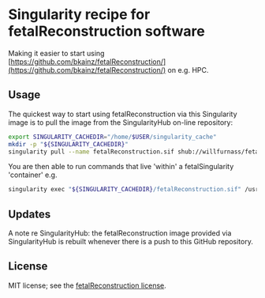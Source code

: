 # Singularity recipe for fetalReconstruction software

Making it easier to start using [https://github.com/bkainz/fetalReconstruction/](https://github.com/bkainz/fetalReconstruction/) on e.g. HPC.

## Usage

<!-- TODO: update https://www.singularity-hub.org/static/img/hosted-singularity--hub-%23e32929.svg -->

The quickest way to start using fetalReconstruction via this Singularity image 
is to pull the image from the SingularityHub on-line repository:

```sh
export SINGULARITY_CACHEDIR="/home/$USER/singularity_cache"
mkdir -p "${SINGULARITY_CACHEDIR}"
singularity pull --name fetalReconstruction.sif shub://willfurnass/fetalReconstruction_singularity:latest 
```

You are then able to run commands that live 'within' a fetalSingularity 'container' e.g.

```sh
singularity exec "${SINGULARITY_CACHEDIR}/fetalReconstruction.sif" /usr/local/bin/PVRreconstructionGPU
```

## Updates

A note re SingularityHub: the fetalReconstruction image provided via SingularityHub is rebuilt whenever there is a push to this GitHub repository.

## License

MIT license; see the [fetalReconstruction license](https://github.com/bkainz/fetalReconstruction/#license).

